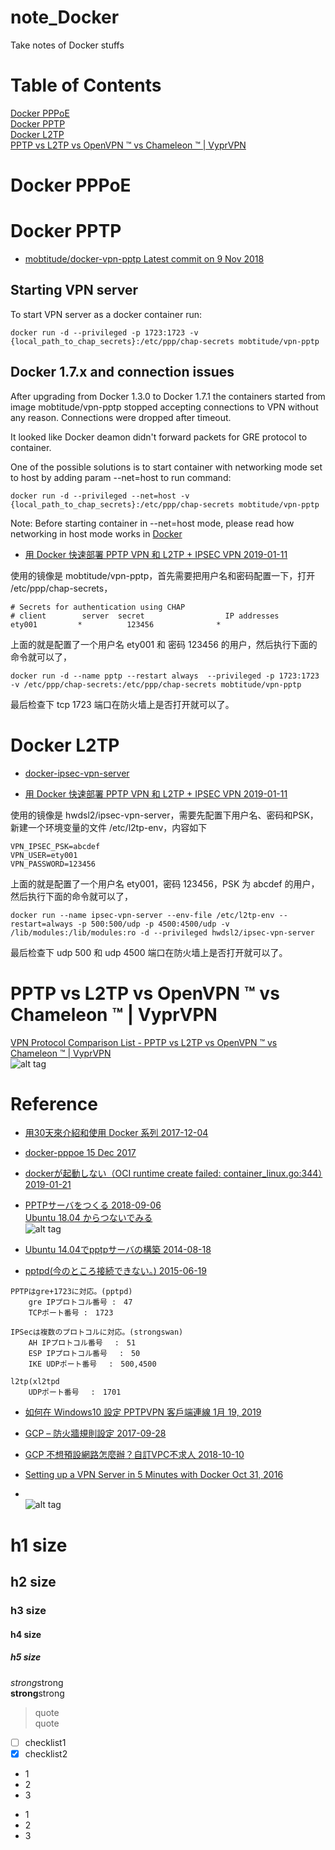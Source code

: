 # note_Docker
Take notes of Docker stuffs
# Table of Contents  
[Docker PPPoE](#docker-pppoe)  
[Docker PPTP](#docker-pptp)  
[Docker L2TP](#docker-l2tp)  
[PPTP vs L2TP vs OpenVPN ™ vs Chameleon ™ | VyprVPN](#pptp-vs-l2tp-vs-openvpn--vs-chameleon---vyprvpn)  

# Docker PPPoE  

# Docker PPTP  
* [mobtitude/docker-vpn-pptp Latest commit on 9 Nov 2018](https://github.com/mobtitude/docker-vpn-pptp)  
## Starting VPN server  
To start VPN server as a docker container run:  
```
docker run -d --privileged -p 1723:1723 -v {local_path_to_chap_secrets}:/etc/ppp/chap-secrets mobtitude/vpn-pptp
```

## Docker 1.7.x and connection issues  
After upgrading from Docker 1.3.0 to Docker 1.7.1 the containers started from image mobtitude/vpn-pptp stopped accepting connections to VPN without any reason. Connections were dropped after timeout.  

It looked like Docker deamon didn't forward packets for GRE protocol to container.  

One of the possible solutions is to start container with networking mode set to host by adding param --net=host to run command:
```
docker run -d --privileged --net=host -v {local_path_to_chap_secrets}:/etc/ppp/chap-secrets mobtitude/vpn-pptp
```
Note: Before starting container in --net=host mode, please read how networking in host mode works in [Docker](https://docs.docker.com/reference/run/#mode-host)  

* [用 Docker 快速部署 PPTP VPN 和 L2TP + IPSEC VPN 2019-01-11](https://blog.domyself.me/2019/01/11/docker-pptp-vpn-l2tp-ipsec-vpn.html)  

使用的镜像是 mobtitude/vpn-pptp，首先需要把用户名和密码配置一下，打开 /etc/ppp/chap-secrets，  
```
# Secrets for authentication using CHAP
# client        server  secret                  IP addresses
ety001         *          123456              *
```
上面的就是配置了一个用户名 ety001 和 密码 123456 的用户，然后执行下面的命令就可以了，  

```
docker run -d --name pptp --restart always  --privileged -p 1723:1723 -v /etc/ppp/chap-secrets:/etc/ppp/chap-secrets mobtitude/vpn-pptp
```
最后检查下 tcp 1723 端口在防火墙上是否打开就可以了。  

# Docker L2TP
* [docker-ipsec-vpn-server ](https://github.com/hwdsl2/docker-ipsec-vpn-server)  

* [用 Docker 快速部署 PPTP VPN 和 L2TP + IPSEC VPN 2019-01-11](https://blog.domyself.me/2019/01/11/docker-pptp-vpn-l2tp-ipsec-vpn.html)  

使用的镜像是 hwdsl2/ipsec-vpn-server，需要先配置下用户名、密码和PSK，新建一个环境变量的文件 /etc/l2tp-env，内容如下  
```
VPN_IPSEC_PSK=abcdef
VPN_USER=ety001
VPN_PASSWORD=123456
```
上面的就是配置了一个用户名 ety001，密码 123456，PSK 为 abcdef 的用户，然后执行下面的命令就可以了，  

```
docker run --name ipsec-vpn-server --env-file /etc/l2tp-env --restart=always -p 500:500/udp -p 4500:4500/udp -v /lib/modules:/lib/modules:ro -d --privileged hwdsl2/ipsec-vpn-server
```
最后检查下 udp 500 和 udp 4500 端口在防火墙上是否打开就可以了。

# PPTP vs L2TP vs OpenVPN ™ vs Chameleon ™ | VyprVPN  
[VPN Protocol Comparison List - PPTP vs L2TP vs OpenVPN ™ vs Chameleon ™ | VyprVPN](http://www.giganews.com/vyprvpn/compare-vpn-protocols.html)  
![alt tag](https://camo.qiitausercontent.com/5372389fed1a63c0cb3b10e6c73cbe4942da8ecf/68747470733a2f2f71696974612d696d6167652d73746f72652e73332e616d617a6f6e6177732e636f6d2f302f32353732382f64343832626232382d363066392d383036322d373931662d3434613637623964366665652e706e67)  

# Reference
* [用30天來介紹和使用 Docker 系列 2017-12-04](https://ithelp.ithome.com.tw/users/20103456/ironman/1320?page=1)  
* [docker-pppoe 15 Dec 2017](https://github.com/longwdl/docker-pppoe)  

* [dockerが起動しない（OCI runtime create failed: container_linux.go:344）2019-01-21](https://qiita.com/sakapun/items/750e4e9f40e372aa1e5b)  

* [PPTPサーバをつくる 2018-09-06](https://qiita.com/nanbuwks/items/e95df6f573844419de31)  
[Ubuntu 18.04 からつないでみる](https://qiita.com/nanbuwks/items/e95df6f573844419de31#ubuntu-1804-%E3%81%8B%E3%82%89%E3%81%A4%E3%81%AA%E3%81%84%E3%81%A7%E3%81%BF%E3%82%8B)  
![alt tag](https://camo.qiitausercontent.com/886fd10f5b3bafee7b8ced46ba88f45e4aa2951e/68747470733a2f2f71696974612d696d6167652d73746f72652e73332e616d617a6f6e6177732e636f6d2f302f3133393532342f32336663633664622d313538372d326665652d346634612d6666356364636634363065362e706e67)

* [Ubuntu 14.04でpptpサーバの構築 2014-08-18](https://qiita.com/Amothic/items/b253bbea78e669a14bac)  
* [pptpd(今のところ接続できない。) 2015-06-19](https://qiita.com/tukiyo3/items/a3088de30d2faa8c1e93#gre%E3%82%AB%E3%83%BC%E3%83%8D%E3%83%AB%E3%83%A2%E3%82%B8%E3%83%A5%E3%83%BC%E3%83%AB%E8%AA%AD%E3%81%BF%E8%BE%BC%E3%81%BF)  

```
PPTPはgre+1723に対応。(pptpd)
    gre IPプロトコル番号 :　47
    TCPポート番号 :　1723

IPSecは複数のプロトコルに対応。(strongswan)
    AH IPプロトコル番号　 :　51
    ESP IPプロトコル番号　 :　50
    IKE UDPポート番号　 :　500,4500

l2tp(xl2tpd
    UDPポート番号　 :　1701
```

* [如何在 Windows10 設定 PPTPVPN 客戶端連線 1月 19, 2019](https://blog.tomy168.com/2019/01/windows10-pptpvpn.html)  
* [GCP – 防火牆規則設定 2017-09-28](https://www.kilait.com/2017/09/28/gcp-%E9%98%B2%E7%81%AB%E7%89%86%E8%A6%8F%E5%89%87%E8%A8%AD%E5%AE%9A/)  
* [GCP 不想預設網路怎麼辦？自訂VPC不求人 2018-10-10](https://ithelp.ithome.com.tw/articles/10200670?sc=iThelpR)  
* [Setting up a VPN Server in 5 Minutes with Docker Oct 31, 2016](https://mobilejazz.com/blog/setting-up-a-vpn-server-in-5-minutes-with-docker/)  


* []()  
![alt tag]()

# h1 size

## h2 size

### h3 size

#### h4 size

##### h5 size

*strong*strong  
**strong**strong  

> quote  
> quote

- [ ] checklist1
- [x] checklist2

* 1
* 2
* 3

- 1
- 2
- 3